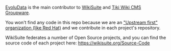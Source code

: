 [EvoluData](https://EvoluData.com) is the main contributor to [WikiSuite](https://WikiSuite.org) and [Tiki Wiki CMS Groupware](https://tiki.org).

You won't find any code in this repo because we are an ["Upstream first" organization (like Red Hat)](https://www.redhat.com/en/blog/what-open-source-upstream) and we contribute in each project's repository.

WikiSuite federates a number of Open Source projects, and you can find the source code of each project here: https://wikisuite.org/Source-Code



<!--

**Here are some ideas to get you started:**

🙋‍♀️ A short introduction - what is your organization all about?
🌈 Contribution guidelines - how can the community get involved?
👩‍💻 Useful resources - where can the community find your docs? Is there anything else the community should know?
🍿 Fun facts - what does your team eat for breakfast?
🧙 Remember, you can do mighty things with the power of [Markdown](https://docs.github.com/github/writing-on-github/getting-started-with-writing-and-formatting-on-github/basic-writing-and-formatting-syntax)
-->
